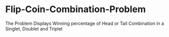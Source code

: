 # Flip-Coin-Combination-Problem
The Problem Displays Winning percentage of Head or Tail Combination in a Singlet, Doublet and Triplet
